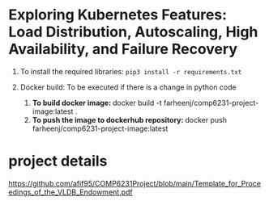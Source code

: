 # Exploring Kubernetes Features: Load Distribution, Autoscaling, High Availability, and Failure Recovery

1. To install the required libraries: `pip3 install -r requirements.txt`

2. Docker build: To be executed if there is a change in python code 
   1. <b> To build docker image: </b> docker build -t farheenj/comp6231-project-image:latest . 
   2. <b> To push the image to dockerhub repository: </b> docker push farheenj/comp6231-project-image:latest
  
# project details
https://github.com/afif95/COMP6231Project/blob/main/Template_for_Proceedings_of_the_VLDB_Endowment.pdf

